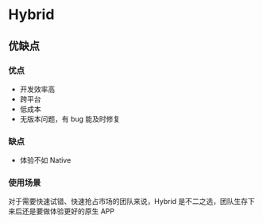 # Hybrid

## 优缺点

### 优点
- 开发效率高
- 跨平台
- 低成本
- 无版本问题，有 bug 能及时修复

### 缺点
- 体验不如 Native

### 使用场景
对于需要快速试错、快速抢占市场的团队来说，Hybrid 是不二之选，团队生存下来后还是要做体验更好的原生 APP